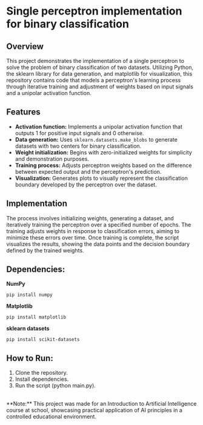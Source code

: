 # Single perceptron implementation for binary classification
## Overview
This project demonstrates the implementation of a single perceptron to solve the problem of binary classification of two datasets. Utilizing Python, the sklearn library for data generation, and matplotlib for visualization, this repository contains code that models a perceptron's learning process through iterative training and adjustment of weights based on input signals and a unipolar activation function.

## Features
- **Activation function:** Implements a unipolar activation function that outputs 1 for positive input signals and 0 otherwise.
- **Data generation:** Uses `sklearn.datasets.make_blobs` to generate datasets with two centers for binary classification.
- **Weight initialization:** Begins with zero-initialized weights for simplicity and demonstration purposes.
- **Training process:** Adjusts perceptron weights based on the difference between expected output and the perceptron's prediction.
- **Visualization:** Generates plots to visually represent the classification boundary developed by the perceptron over the dataset.

## Implementation
The process involves initializing weights, generating a dataset, and iteratively training the perceptron over a specified number of epochs. The training adjusts weights in response to classification errors, aiming to minimize these errors over time. Once training is complete, the script visualizes the results, showing the data points and the decision boundary defined by the trained weights.

## Dependencies:
**NumPy**
```
pip install numpy
```
**Matplotlib**
```
pip install matplotlib
```
**sklearn datasets**
```
pip install scikit-datasets
```

## How to Run:
1. Clone the repository.
2. Install dependencies.
3. Run the script (python main.py).
<br>
**Note:** This project was made for an Introduction to Artificial Intelligence course at school, showcasing practical application of AI principles in a controlled educational environment.
